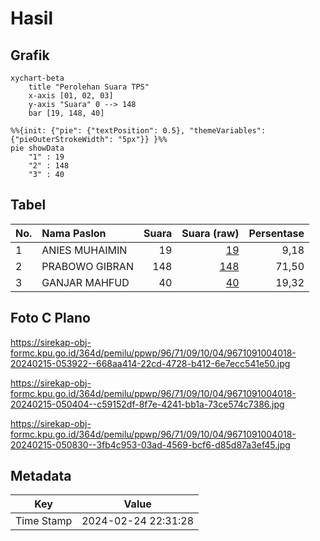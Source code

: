 # Hasil

## Grafik

```mermaid
xychart-beta
    title "Perolehan Suara TPS"
    x-axis [01, 02, 03]
    y-axis "Suara" 0 --> 148
    bar [19, 148, 40]
```

```mermaid
%%{init: {"pie": {"textPosition": 0.5}, "themeVariables": {"pieOuterStrokeWidth": "5px"}} }%%
pie showData
    "1" : 19
    "2" : 148
    "3" : 40
```

## Tabel

| No. | Nama Paslon    | Suara | Suara (raw) | Persentase |
|:--- |:-------------- | -----:| -----------:| ----------:|
| 1   | ANIES MUHAIMIN | 19    | [19][p-1]   | 9,18       |
| 2   | PRABOWO GIBRAN | 148   | [148][p-2]  | 71,50      |
| 3   | GANJAR MAHFUD  | 40    | [40][p-3]   | 19,32      |


[p-1]: https://github.com/gigit-pemilu/pemilu-2024-96-papua-barat-daya/blob/main/pilpres/hitung-suara/sub/96-papua-barat-daya/sub/71-kota-sorong/sub/09-malaimsimsa/sub/1004-malaingkedi/sub/018-tps/sub/paslon-1.txt
[p-2]: https://github.com/gigit-pemilu/pemilu-2024-96-papua-barat-daya/blob/main/pilpres/hitung-suara/sub/96-papua-barat-daya/sub/71-kota-sorong/sub/09-malaimsimsa/sub/1004-malaingkedi/sub/018-tps/sub/paslon-2.txt
[p-3]: https://github.com/gigit-pemilu/pemilu-2024-96-papua-barat-daya/blob/main/pilpres/hitung-suara/sub/96-papua-barat-daya/sub/71-kota-sorong/sub/09-malaimsimsa/sub/1004-malaingkedi/sub/018-tps/sub/paslon-3.txt

## Foto C Plano

https://sirekap-obj-formc.kpu.go.id/364d/pemilu/ppwp/96/71/09/10/04/9671091004018-20240215-053922--668aa414-22cd-4728-b412-6e7ecc541e50.jpg

https://sirekap-obj-formc.kpu.go.id/364d/pemilu/ppwp/96/71/09/10/04/9671091004018-20240215-050404--c59152df-8f7e-4241-bb1a-73ce574c7386.jpg

https://sirekap-obj-formc.kpu.go.id/364d/pemilu/ppwp/96/71/09/10/04/9671091004018-20240215-050830--3fb4c953-03ad-4569-bcf6-d85d87a3ef45.jpg


## Metadata

| Key        | Value               |
| ---------- | ------------------- |
| Time Stamp | 2024-02-24 22:31:28 |



